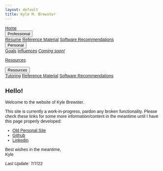 ```yaml
---
layout: default
title: Kyle M. Brewster
---
```

<html>
<head>
<meta name="viewport" content="width=device-width, initial-scale=1">
<link rel="stylesheet" href="https://cdnjs.cloudflare.com/ajax/libs/font-awesome/4.7.0/css/font-awesome.min.css">
<style>
body {
  font-family: Arial, Helvetica, sans-serif;
}

.navbar {
  overflow: hidden;
  background-color: #333;
}

.navbar a {
  float: left;
  font-size: 16px;
  color: white;
  text-align: center;
  padding: 14px 16px;
  text-decoration: none;
}

.dropdown {
  float: left;
  overflow: hidden;
}

.dropdown .dropbtn {
  font-size: 16px;  
  border: none;
  outline: none;
  color: white;
  padding: 14px 16px;
  background-color: inherit;
  font-family: inherit;
  margin: 0;
}

.navbar a:hover, .dropdown:hover .dropbtn {
  background-color: red;
}

.dropdown-content {
  display: none;
  position: absolute;
  background-color: #f9f9f9;
  min-width: 160px;
  box-shadow: 0px 8px 16px 0px rgba(0,0,0,0.2);
  z-index: 1;
}

.dropdown-content a {
  float: none;
  color: black;
  padding: 12px 16px;
  text-decoration: none;
  display: block;
  text-align: left;
}

.dropdown-content a:hover {
  background-color: #ddd;
}

.dropdown:hover .dropdown-content {
  display: block;
}

.content {
  padding: 16px;
}

.sticky {
  position: fixed;
  top: 0;
  width: 100%;
}

.sticky + .content {
  padding-top: 60px;
}
  
</style>
</head>
<body>

<div class="navbar">
  <a href="#home">Home</a>
  
  <div class="dropdown">
    <button class="dropbtn">Professional 
      <i class="fa fa-caret-down"></i>
    </button>
    <div class="dropdown-content">
      <a href="#">Resume</a>
      <a href="#">Reference Material</a>
      <a href="#">Software Recommendations</a>
    </div></div>  
    
   <div class="dropdown">
    <button class="dropbtn">Personal 
      <i class="fa fa-caret-down"></i>
    </button>
    <div class="dropdown-content">
      <a href="#">Goals</a>
      <a href="#">Influences</a>
      <a href="#"><i>Coming soon!</i></a>
    </div></div>  
     
  <a href="#goals">Resources</a>
    <div class="dropdown">
    <button class="dropbtn">Resources 
      <i class="fa fa-caret-down"></i>
    </button>
    <div class="dropdown-content">
      <a href="#">Tutoring</a>
      <a href="#">Reference Material</a>
      <a href="#">Software Recommendations</a>
    </div> 
  </div> 
</div>
</body>
</html>

## Hello!

Welcome to the website of Kyle Brewster.

This site is currently a work-in-progress, pardon any broken functionality. Please check these links for some more information/content in the meantime until I have this page properly developed:

- [Old Personal Site](https://kyle-brewster.blogspot.com/)
- [Github](https://github.com/k-brew)
- [Linkedin](https://www.linkedin.com/in/kyle-brewster)


Best wishes in the meantime,  
Kyle 

*Last Update:* 7/7/22

<script src="http://code.jquery.com/jquery-1.4.2.min.js"></script> <script> var x = document.getElementsByClassName("site-footer-credits"); setTimeout(() => { x[0].remove(); }, 10); </script>



